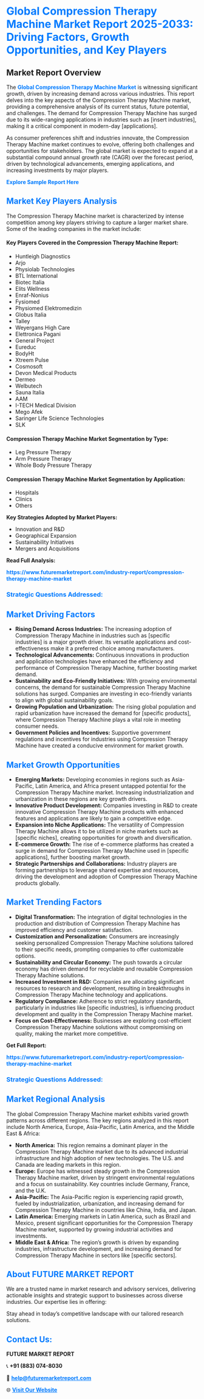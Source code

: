 <h1 style="color: #007BFF;">Global Compression Therapy Machine Market Report 2025-2033: Driving Factors, Growth Opportunities, and Key Players</h1>

<section id="overview">
<h2>Market Report Overview</h2>
<p>The <a href="https://www.futuremarketreport.com/industry-report/compression-therapy-machine-market" style="color: #007BFF; text-decoration: none;"><strong>Global Compression Therapy Machine Market</strong></a> is witnessing significant growth, driven by increasing demand across various industries. This report delves into the key aspects of the Compression Therapy Machine market, providing a comprehensive analysis of its current status, future potential, and challenges. The demand for Compression Therapy Machine has surged due to its wide-ranging applications in industries such as [insert industries], making it a critical component in modern-day [applications].</p>
<p>As consumer preferences shift and industries innovate, the Compression Therapy Machine market continues to evolve, offering both challenges and opportunities for stakeholders. The global market is expected to expand at a substantial compound annual growth rate (CAGR) over the forecast period, driven by technological advancements, emerging applications, and increasing investments by major players.</p>
</section>

<section id="overview">
<p><a href="https://www.futuremarketreport.com/request-sample/reportId=56588" style="color: #007BFF; text-decoration: none;"><strong>Explore Sample Report Here</strong></a></p>
</section>

<section id="key-players">
<h2 style="color: #007BFF;">Market Key Players Analysis</h2>
<p>The Compression Therapy Machine market is characterized by intense competition among key players striving to capture a larger market share. Some of the leading companies in the market include:</p>
<h4>Key Players Covered in the Compression Therapy Machine Report:</h4>
<ul><li>Huntleigh Diagnostics</li><li>Arjo</li><li>Physiolab Technologies</li><li>BTL International</li><li>Biotec Italia</li><li>Elits Wellness</li><li>Enraf-Nonius</li><li>Fysiomed</li><li>Physiomed Elektromedizin</li><li>Globus Italia</li><li>Talley</li><li>Weyergans High Care</li><li>Elettronica Pagani</li><li>General Project</li><li>Eureduc</li><li>BodyHt</li><li>Xtreem Pulse</li><li>Cosmosoft</li><li>Devon Medical Products</li><li>Dermeo</li><li>Welbutech</li><li>Sauna Italia</li><li>AAM</li><li>I-TECH Medical Division</li><li>Mego Afek</li><li>Saringer Life Science Technologies</li><li>SLK</li></ul>
<h4>Compression Therapy Machine Market Segmentation by Type:</h4>
<ul><li>Leg Pressure Therapy</li><li>Arm Pressure Therapy</li><li>Whole Body Pressure Therapy</li></ul>

<h4>Compression Therapy Machine Market Segmentation by Application:</h4>
<ul><li>Hospitals</li><li>Clinics</li><li>Others</li></ul>
<p><strong>Key Strategies Adopted by Market Players:</strong></p>
<ul>
<li>Innovation and R&D</li>
<li>Geographical Expansion</li>
<li>Sustainability Initiatives</li>
<li>Mergers and Acquisitions</li>
</ul>
</section>

<section>
<p><strong>Read Full Analysis: </strong></p><a href="https://www.futuremarketreport.com/industry-report/compression-therapy-machine-market" style="color: #007BFF; text-decoration: none;"><strong>https://www.futuremarketreport.com/industry-report/compression-therapy-machine-market</strong></a>
<h3 style="color: #007BFF;">Strategic Questions Addressed:</h3>
</section>

<section id="driving-factors">
<h2 style="color: #007BFF;">Market Driving Factors</h2>
<ul>
<li><strong>Rising Demand Across Industries:</strong> The increasing adoption of Compression Therapy Machine in industries such as [specific industries] is a major growth driver. Its versatile applications and cost-effectiveness make it a preferred choice among manufacturers.</li>
<li><strong>Technological Advancements:</strong> Continuous innovations in production and application technologies have enhanced the efficiency and performance of Compression Therapy Machine, further boosting market demand.</li>
<li><strong>Sustainability and Eco-Friendly Initiatives:</strong> With growing environmental concerns, the demand for sustainable Compression Therapy Machine solutions has surged. Companies are investing in eco-friendly variants to align with global sustainability goals.</li>
<li><strong>Growing Population and Urbanization:</strong> The rising global population and rapid urbanization have increased the demand for [specific products], where Compression Therapy Machine plays a vital role in meeting consumer needs.</li>
<li><strong>Government Policies and Incentives:</strong> Supportive government regulations and incentives for industries using Compression Therapy Machine have created a conducive environment for market growth.</li>
</ul>
</section>

<section id="growth-opportunities">
<h2 style="color: #007BFF;">Market Growth Opportunities</h2>
<ul>
<li><strong>Emerging Markets:</strong> Developing economies in regions such as Asia-Pacific, Latin America, and Africa present untapped potential for the Compression Therapy Machine market. Increasing industrialization and urbanization in these regions are key growth drivers.</li>
<li><strong>Innovative Product Development:</strong> Companies investing in R&D to create innovative Compression Therapy Machine products with enhanced features and applications are likely to gain a competitive edge.</li>
<li><strong>Expansion into Niche Applications:</strong> The versatility of Compression Therapy Machine allows it to be utilized in niche markets such as [specific niches], creating opportunities for growth and diversification.</li>
<li><strong>E-commerce Growth:</strong> The rise of e-commerce platforms has created a surge in demand for Compression Therapy Machine used in [specific applications], further boosting market growth.</li>
<li><strong>Strategic Partnerships and Collaborations:</strong> Industry players are forming partnerships to leverage shared expertise and resources, driving the development and adoption of Compression Therapy Machine products globally.</li>
</ul>
</section>

<section id="trending-factors">
<h2 style="color: #007BFF;">Market Trending Factors</h2>
<ul>
<li><strong>Digital Transformation:</strong> The integration of digital technologies in the production and distribution of Compression Therapy Machine has improved efficiency and customer satisfaction.</li>
<li><strong>Customization and Personalization:</strong> Consumers are increasingly seeking personalized Compression Therapy Machine solutions tailored to their specific needs, prompting companies to offer customizable options.</li>
<li><strong>Sustainability and Circular Economy:</strong> The push towards a circular economy has driven demand for recyclable and reusable Compression Therapy Machine solutions.</li>
<li><strong>Increased Investment in R&D:</strong> Companies are allocating significant resources to research and development, resulting in breakthroughs in Compression Therapy Machine technology and applications.</li>
<li><strong>Regulatory Compliance:</strong> Adherence to strict regulatory standards, particularly in industries like [specific industries], is influencing product development and quality in the Compression Therapy Machine market.</li>
<li><strong>Focus on Cost-Effectiveness:</strong> Businesses are exploring cost-efficient Compression Therapy Machine solutions without compromising on quality, making the market more competitive.</li>
</ul>
</section>

<section>
<p><strong>Get Full Report: </strong></p><a href="https://www.futuremarketreport.com/industry-report/compression-therapy-machine-market" style="color: #007BFF; text-decoration: none;"><strong>https://www.futuremarketreport.com/industry-report/compression-therapy-machine-market</strong></a>
<h3 style="color: #007BFF;">Strategic Questions Addressed:</h3>
</section>


<section id="regional-analysis">
<h2 style="color: #007BFF;">Market Regional Analysis</h2>
<p>The global Compression Therapy Machine market exhibits varied growth patterns across different regions. The key regions analyzed in this report include North America, Europe, Asia-Pacific, Latin America, and the Middle East & Africa:</p>
<ul>
<li><strong>North America:</strong> This region remains a dominant player in the Compression Therapy Machine market due to its advanced industrial infrastructure and high adoption of new technologies. The U.S. and Canada are leading markets in this region.</li>
<li><strong>Europe:</strong> Europe has witnessed steady growth in the Compression Therapy Machine market, driven by stringent environmental regulations and a focus on sustainability. Key countries include Germany, France, and the U.K.</li>
<li><strong>Asia-Pacific:</strong> The Asia-Pacific region is experiencing rapid growth, fueled by industrialization, urbanization, and increasing demand for Compression Therapy Machine in countries like China, India, and Japan.</li>
<li><strong>Latin America:</strong> Emerging markets in Latin America, such as Brazil and Mexico, present significant opportunities for the Compression Therapy Machine market, supported by growing industrial activities and investments.</li>
<li><strong>Middle East & Africa:</strong> The region’s growth is driven by expanding industries, infrastructure development, and increasing demand for Compression Therapy Machine in sectors like [specific sectors].</li>
</ul>
</section>

<footer>
<h2 style="color: #007BFF;">About FUTURE MARKET REPORT</h2>
<p>We are a trusted name in market research and advisory services, delivering actionable insights and strategic support to businesses across diverse industries. Our expertise lies in offering:</p>

<p>Stay ahead in today’s competitive landscape with our tailored research solutions.</p>

<h2 style="color: #007BFF;">Contact Us:</h2>
<p><strong>FUTURE MARKET REPORT</strong></p>
<p>📞 <strong>+91 (883) 074-8030</strong></p>
<p>📧 <strong><a href="mailto:help@futuremarketreport.com" style="color: #007BFF;">help@futuremarketreport.com</a></strong></p>
<p>🌐 <strong><a href="https://www.futuremarketreport.com/" style="color: #007BFF;">Visit Our Website</a></strong></p>
</footer>